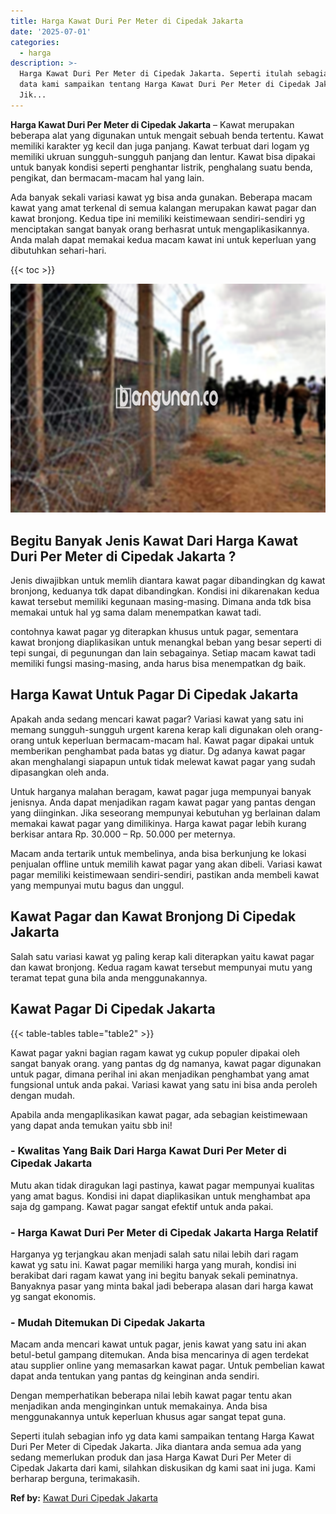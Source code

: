 ```yaml
---
title: Harga Kawat Duri Per Meter di Cipedak Jakarta
date: '2025-07-01'
categories:
  - harga
description: >-
  Harga Kawat Duri Per Meter di Cipedak Jakarta. Seperti itulah sebagian info yg
  data kami sampaikan tentang Harga Kawat Duri Per Meter di Cipedak Jakarta.
  Jik...
---
```


**Harga Kawat Duri Per Meter di Cipedak Jakarta** – Kawat merupakan beberapa alat yang digunakan untuk mengait sebuah benda tertentu. Kawat memiliki karakter yg kecil dan juga panjang. Kawat terbuat dari logam yg memiliki ukruan sungguh-sungguh panjang dan lentur. Kawat bisa dipakai untuk banyak kondisi seperti penghantar listrik, penghalang suatu benda, pengikat, dan bermacam-macam hal yang lain.

Ada banyak sekali variasi kawat yg bisa anda gunakan. Beberapa macam kawat yang amat terkenal di semua kalangan merupakan kawat pagar dan kawat bronjong. Kedua tipe ini memiliki keistimewaan sendiri-sendiri yg menciptakan sangat banyak orang berhasrat untuk mengaplikasikannya. Anda malah dapat memakai kedua macam kawat ini untuk keperluan yang dibutuhkan sehari-hari.

{{< toc >}}

![Harga Kawat Duri Per Meter di Cipedak Jakarta](/images/jual-kawat-murah25.png)

## Begitu Banyak Jenis Kawat Dari Harga Kawat Duri Per Meter di Cipedak Jakarta ?

Jenis diwajibkan untuk memlih diantara kawat pagar dibandingkan dg kawat bronjong, keduanya tdk dapat dibandingkan. Kondisi ini dikarenakan kedua kawat tersebut memiliki kegunaan masing-masing. Dimana anda tdk bisa memakai untuk hal yg sama dalam menempatkan kawat tadi.

contohnya kawat pagar yg diterapkan khusus untuk pagar, sementara kawat bronjong diaplikasikan untuk menangkal beban yang besar seperti di tepi sungai, di pegunungan dan lain sebagainya. Setiap macam kawat tadi memiliki fungsi masing-masing, anda harus bisa menempatkan dg baik.

## Harga Kawat Untuk Pagar Di Cipedak Jakarta

Apakah anda sedang mencari kawat pagar? Variasi kawat yang satu ini memang sungguh-sungguh urgent karena kerap kali digunakan oleh orang-orang untuk keperluan bermacam-macam hal. Kawat pagar dipakai untuk memberikan penghambat pada batas yg diatur. Dg adanya kawat pagar akan menghalangi siapapun untuk tidak melewat kawat pagar yang sudah dipasangkan oleh anda.

Untuk harganya malahan beragam, kawat pagar juga mempunyai banyak jenisnya. Anda dapat menjadikan ragam kawat pagar yang pantas dengan yang diinginkan. Jika seseorang mempunyai kebutuhan yg berlainan dalam memakai kawat pagar yang dimilikinya. Harga kawat pagar lebih kurang berkisar antara Rp. 30.000 – Rp. 50.000 per meternya.

Macam anda tertarik untuk membelinya, anda bisa berkunjung ke lokasi penjualan offline untuk memilih kawat pagar yang akan dibeli. Variasi kawat pagar memiliki keistimewaan sendiri-sendiri, pastikan anda membeli kawat yang mempunyai mutu bagus dan unggul.

## Kawat Pagar dan Kawat Bronjong Di Cipedak Jakarta

Salah satu variasi kawat yg paling kerap kali diterapkan yaitu kawat pagar dan kawat bronjong. Kedua ragam kawat tersebut mempunyai mutu yang teramat tepat guna bila anda menggunakannya.

## Kawat Pagar Di Cipedak Jakarta

{{< table-tables table="table2" >}}

Kawat pagar yakni bagian ragam kawat yg cukup populer dipakai oleh sangat banyak orang. yang pantas dg dg namanya, kawat pagar digunakan untuk pagar, dimana perihal ini akan menjadikan penghambat yang amat fungsional untuk anda pakai. Variasi kawat yang satu ini bisa anda peroleh dengan mudah.

Apabila anda mengaplikasikan kawat pagar, ada sebagian keistimewaan yang dapat anda temukan yaitu sbb ini!

### \- Kwalitas Yang Baik Dari Harga Kawat Duri Per Meter di Cipedak Jakarta

Mutu akan tidak diragukan lagi pastinya, kawat pagar mempunyai kualitas yang amat bagus. Kondisi ini dapat diaplikasikan untuk menghambat apa saja dg gampang. Kawat pagar sangat efektif untuk anda pakai.

### \- Harga Kawat Duri Per Meter di Cipedak Jakarta Harga Relatif

Harganya yg terjangkau akan menjadi salah satu nilai lebih dari ragam kawat yg satu ini. Kawat pagar memiliki harga yang murah, kondisi ini berakibat dari ragam kawat yang ini begitu banyak sekali peminatnya. Banyaknya pasar yang minta bakal jadi beberapa alasan dari harga kawat yg sangat ekonomis.

### \- Mudah Ditemukan Di Cipedak Jakarta

Macam anda mencari kawat untuk pagar, jenis kawat yang satu ini akan betul-betul gampang ditemukan. Anda bisa mencarinya di agen terdekat atau supplier online yang memasarkan kawat pagar. Untuk pembelian kawat dapat anda tentukan yang pantas dg keinginan anda sendiri.

Dengan memperhatikan beberapa nilai lebih kawat pagar tentu akan menjadikan anda menginginkan untuk memakainya. Anda bisa menggunakannya untuk keperluan khusus agar sangat tepat guna.

Seperti itulah sebagian info yg data kami sampaikan tentang Harga Kawat Duri Per Meter di Cipedak Jakarta. Jika diantara anda semua ada yang sedang memerlukan produk dan jasa Harga Kawat Duri Per Meter di Cipedak Jakarta dari kami, silahkan diskusikan dg kami saat ini juga. Kami berharap berguna, terimakasih.

**Ref by:** [Kawat Duri Cipedak Jakarta](https://id.wikipedia.org/wiki/Kawat)
